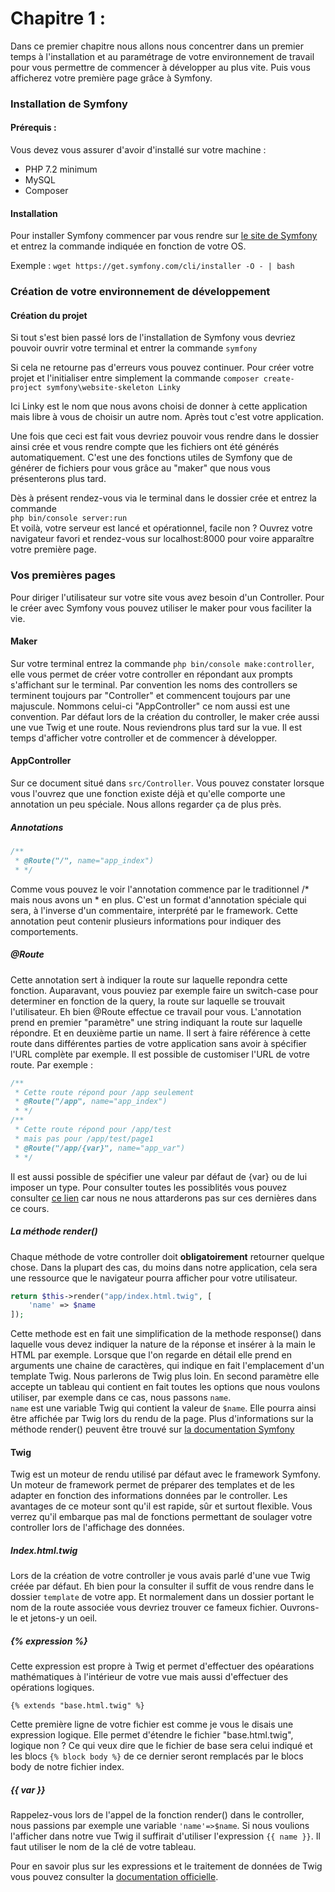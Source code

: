 Chapitre 1 :
===

Dans ce premier chapitre nous allons nous concentrer dans un premier temps à l'installation et au paramétrage de votre environnement de travail pour vous permettre de commencer à développer au plus vite. Puis vous afficherez votre première page grâce à Symfony.

### Installation de Symfony
#### Prérequis :
Vous devez vous assurer d'avoir d'installé sur votre machine :
+ PHP 7.2 minimum
+ MySQL
+ Composer

#### Installation 
Pour installer Symfony commencer par vous rendre sur [le site de Symfony](https://symfony.com/download) et entrez la commande indiquée en fonction de votre OS.

Exemple :  ```wget https://get.symfony.com/cli/installer -O - | bash``` 

### Création de votre environnement de développement
#### Création du projet
Si tout s'est bien passé lors de l'installation de Symfony vous devriez pouvoir ouvrir votre terminal et entrer la commande ```symfony```

Si cela ne retourne pas d'erreurs vous pouvez continuer. Pour créer votre projet et l'initialiser entre simplement la commande ```composer create-project symfony\website-skeleton Linky ```

Ici Linky est le nom que nous avons choisi de donner à cette application mais libre à vous de choisir un autre nom. Après tout c'est votre application.

Une fois que ceci est fait vous devriez pouvoir vous rendre dans le dossier ainsi crée et vous rendre compte que les fichiers ont été générés automatiquement.
C'est une des fonctions utiles de Symfony que de générer de fichiers pour vous grâce au "maker" que nous vous présenterons plus tard.

Dès à présent rendez-vous via le terminal dans le dossier crée et entrez la commande    
```php bin/console server:run```    
Et voilà, votre serveur est lancé et opérationnel, facile non ? Ouvrez votre navigateur favori et rendez-vous sur localhost:8000 pour voire apparaître votre première page.

### Vos premières pages
Pour diriger l'utilisateur sur votre site vous avez besoin d'un Controller.
Pour le créer avec Symfony vous pouvez utiliser le maker pour vous faciliter la vie.
#### Maker
Sur votre terminal entrez la commande ```php bin/console make:controller```, elle vous permet de créer votre controller en répondant aux prompts s'affichant sur le terminal.
Par convention les noms des controllers se terminent toujours par "Controller" et commencent toujours par une majuscule. Nommons celui-ci "AppController" ce nom aussi est une convention. 
Par défaut lors de la création du controller, le maker crée aussi une vue Twig et une route. Nous reviendrons plus tard sur la vue.
Il est temps d'afficher votre controller et de commencer à développer.
#### AppController
Sur ce document situé dans ```src/Controller```.
Vous pouvez constater lorsque vous l'ouvrez que une fonction existe déjà et qu'elle comporte une annotation un peu spéciale.
Nous allons regarder ça de plus près.
##### Annotations
```php
/**
 * @Route("/", name="app_index")
 * */
```
Comme vous pouvez le voir l'annotation commence par le traditionnel /* mais nous avons un * en plus. C'est un format d'annotation spéciale qui sera, à l'inverse d'un commentaire, interprété par le framework.
Cette annotation peut contenir plusieurs informations pour indiquer des comportements.

##### @Route
Cette annotation sert à indiquer la route sur laquelle repondra cette fonction. Auparavant, vous pouviez par exemple faire un switch-case pour determiner en fonction de la query, la route sur laquelle se trouvait l'utilisateur. Eh bien @Route effectue ce travail pour vous.
L'annotation prend en premier "paramètre" une string indiquant la route sur laquelle répondre. Et en deuxième partie un name. Il sert à faire référence à cette route dans différentes parties de votre application sans avoir à spécifier l'URL complète par exemple.
Il est possible de customiser l'URL de votre route. 
Par exemple :
```php
/**
 * Cette route répond pour /app seulement
 * @Route("/app", name="app_index")
 * */
/**
 * Cette route répond pour /app/test
 * mais pas pour /app/test/page1
 * @Route("/app/{var}", name="app_var")
 * */
```
Il est aussi possible de spécifier une valeur par défaut de {var} ou de lui imposer un type.
Pour consulter toutes les possiblités vous pouvez consulter [ce lien](https://symfony.com/doc/current/routing.html) car nous ne nous attarderons pas sur ces dernières dans ce cours.

##### La méthode render()
Chaque méthode de votre controller doit **obligatoirement** retourner quelque chose.
Dans la plupart des cas, du moins dans notre application, cela sera une ressource que le navigateur pourra afficher pour votre utilisateur.
```php
return $this->render("app/index.html.twig", [
    'name' => $name
]);
```
Cette methode est en fait une simplification de la methode response() dans laquelle vous devez indiquer la nature de la réponse et insérer à la main le HTML par exemple.
Lorsque que l'on regarde en détail elle prend en arguments une chaine de caractères, qui indique en fait l'emplacement d'un template Twig. Nous parlerons de Twig plus loin. En second paramètre elle accepte un tableau qui contient en fait toutes les options que nous voulons utiliser, par exemple dans ce cas, nous passons ```name```.   
``` name ``` est une variable Twig qui contient la valeur de ``` $name ```. Elle pourra ainsi être affichée par Twig lors du rendu de la page.
Plus d'informations sur la méthode render() peuvent être trouvé sur [la documentation Symfony]()

#### Twig
Twig est un moteur de rendu utilisé par défaut avec le framework Symfony. Un moteur de framework permet de préparer des templates et de les adapter en fonction des informations données par le controller. Les avantages de ce moteur sont qu'il est rapide, sûr et surtout flexible. Vous verrez qu'il embarque pas mal de fonctions permettant de soulager votre controller lors de l'affichage des données.

##### Index.html.twig
Lors de la création de votre controller je vous avais parlé d'une vue Twig créée par défaut. Eh bien pour la consulter il suffit de vous rendre dans le dossier ```template``` de votre app. Et normalement dans un dossier portant le nom de la route associée vous devriez trouver ce fameux fichier. Ouvrons-le et jetons-y un oeil.

##### {% expression %}
Cette expression est propre à Twig et permet d'effectuer des opéarations mathématiques à l'intérieur de votre vue mais aussi d'effectuer des opérations logiques.
```twig
{% extends "base.html.twig" %}
```
Cette première ligne de votre fichier est comme je vous le disais une expression logique. Elle permet d'étendre le fichier "base.html.twig", logique non ?
Ce qui veux dire que le fichier de base sera celui indiqué et les blocs ```{% block body %}``` de ce dernier seront remplacés par le blocs body de notre fichier index. 

##### {{ var }}
Rappelez-vous lors de l'appel de la fonction render() dans le controller, nous passions par exemple une variable ```'name'=>$name```. Si nous voulions l'afficher dans notre vue Twig il suffirait d'utiliser l'expression ```{{ name }}```.
Il faut utiliser le nom de la clé de votre tableau.

Pour en savoir plus sur les expressions et le traitement de données de Twig vous pouvez consulter la [documentation officielle](https://twig.symfony.com/doc/2.x/templates.html#expressions).